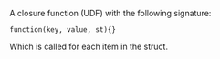 A closure function (UDF) with the following signature:

`function(key, value, st){}`

Which is called for each item in the struct.
